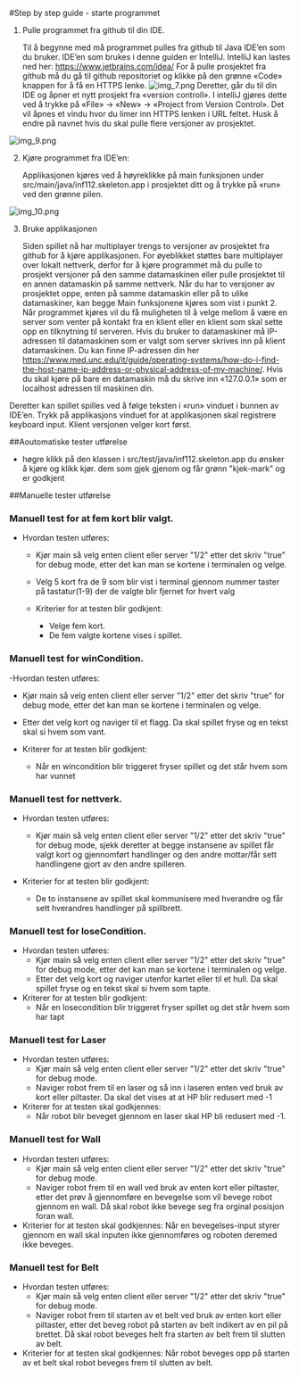 #Step by step guide - starte programmet



1. Pulle programmet fra github til din IDE.
   
   Til å begynne med må programmet pulles fra github til Java IDE’en som du bruker. 
   IDE’en som brukes i denne guiden er IntelliJ.  IntelliJ kan lastes ned her: https://www.jetbrains.com/idea/
   For å pulle prosjektet fra github må du gå til github repositoriet og klikke på den grønne «Code» knappen 
   for å få en HTTPS lenke.
   ![img_7.png](assets/images/img_7.png)
   Deretter, går du til din IDE og åpner et nytt prosjekt fra «version controll». 
   I intelliJ gjøres dette ved å trykke på «File» -> «New» -> «Project from Version Control». 
   Det vil åpnes et vindu hvor du limer inn HTTPS lenken i URL feltet. 
   Husk å endre på navnet hvis du skal pulle flere versjoner av prosjektet.

![img_9.png](assets/images/img_9.png)

2. Kjøre programmet fra IDE’en:
   
   Applikasjonen kjøres ved å høyreklikke på main funksjonen under src/main/java/inf112.skeleton.app i prosjektet ditt og å trykke på «run» ved den grønne pilen.

![img_10.png](assets/images/img_10.png)

3. Bruke applikasjonen
   
   Siden spillet nå har multiplayer trengs to versjoner av prosjektet fra github for å kjøre applikasjonen. 
   For øyeblikket støttes bare multiplayer over lokalt nettverk, 
   derfor for å kjøre programmet må du pulle to prosjekt versjoner på den samme datamaskinen 
   eller pulle prosjektet til en annen datamaskin på samme nettverk.
   Når du har to versjoner av prosjektet oppe, enten på samme datamaskin eller på to ulike datamaskiner, 
   kan begge Main funksjonene kjøres som vist i punkt 2. Når programmet kjøres vil du få muligheten 
   til å velge mellom å være en server som venter på kontakt fra en klient eller en klient som skal sette 
   opp en tilknytning til serveren. Hvis du bruker to datamaskiner må IP-adressen til datamaskinen som 
   er valgt som server skrives inn på klient datamaskinen. Du kan finne IP-adressen din her https://www.med.unc.edu/it/guide/operating-systems/how-do-i-find-the-host-name-ip-address-or-physical-address-of-my-machine/. 
   Hvis du skal kjøre på bare en datamaskin må du skrive inn «127.0.0.1» som er localhost adressen til maskinen din. 
   
   
Deretter kan spillet spilles ved å følge teksten i «run» vinduet i bunnen av IDE’en. Trykk på applikasjons vinduet for at applikasjonen skal registrere keyboard input. Klient versjonen velger kort først. 

##Aoutomatiske tester utførelse
- høgre klikk på den klassen i src/test/java/inf112.skeleton.app du ønsker å kjøre og klikk kjør. 
  dem som gjek gjenom og får grønn "kjek-mark"
  og er godkjent
  
##Manuelle tester utførelse
### Manuell test for at fem kort blir valgt.
- Hvordan testen utføres:
   - Kjør main så velg enten client eller server "1/2" etter det skriv "true" for debug mode, etter det kan man se kortene i terminalen og velge.
   - Velg 5 kort fra de 9 som blir vist i terminal gjennom nummer taster på tastatur(1-9) der de
      valgte blir fjernet for hvert valg

	- Kriterier for at testen blir godkjent:
		- Velge fem kort.
		- De fem valgte kortene vises i spillet.

### Manuell test for winCondition.
-Hvordan testen utføres:
   - Kjør main så velg enten client eller server "1/2" etter det skriv "true" for debug mode, etter det kan man se kortene i terminalen og velge.
   - Etter det velg kort og naviger til et flagg. Da skal spillet fryse og en tekst skal si hvem som vant.
   
- Kriterer for at testen blir godkjent:
   - Når en wincondition blir triggeret fryser spillet og det står hvem som har vunnet

### Manuell test for nettverk.
- Hvordan testen utføres:
   - Kjør main så velg enten client eller server "1/2" etter det skriv "true" for debug mode, sjekk deretter at begge instansene av spillet får valgt kort og gjennomført
      handlinger og den andre mottar/får sett handlingene gjort av den andre spilleren.

- Kriterier for at testen blir godkjent:
    - De to instansene av spillet skal kommunisere med hverandre og får sett hverandres handlinger på spillbrett.

### Manuell test for loseCondition.
- Hvordan testen utføres:
    - Kjør main så velg enten client eller server "1/2" etter det skriv "true" for debug mode, etter det kan man se kortene i terminalen og velge.
    - Etter det velg kort og naviger utenfor kartet eller til et hull. Da skal spillet fryse og en tekst skal si hvem som tapte.
- Kriterer for at testen blir godkjent:
    - Når en losecondition blir triggeret fryser spillet og det står hvem som har tapt
    
### Manuell test for Laser
- Hvordan testen utføres:
   - Kjør main så velg enten client eller server "1/2" etter det skriv "true" for debug mode. 
   - Naviger robot frem til en laser og så inn i laseren enten ved bruk av kort eller piltaster. Da skal det vises at at HP blir redusert med -1
- Kriterer for at testen skal godkjennes: 
    - Når robot blir beveget gjennom en laser skal HP bli redusert med -1. 
    
### Manuell test for Wall 
- Hvordan testen utføres: 
    - Kjør main så velg enten client eller server "1/2" etter det skriv "true" for debug mode.
    - Naviger robot frem til en wall ved bruk av enten kort eller piltaster, etter det prøv å gjennomføre en bevegelse som vil bevege robot gjennom en wall.
    Då skal robot ikke bevege seg fra orginal posisjon foran wall.
- Kriterier for at testen skal godkjennes:
    Når en bevegelses-input styrer gjennom en wall skal inputen ikke gjennomføres og roboten deremed ikke beveges.
  
### Manuell test for Belt 
- Hvordan testen utføres: 
    - Kjør main så velg enten client eller server "1/2" etter det skriv "true" for debug mode.
    - Naviger robot frem til starten av et belt ved bruk av enten kort eller piltaster, etter det beveg robot på starten av belt indikert av en pil på brettet. 
    Då skal robot beveges helt fra starten av belt frem til slutten av belt.
- Kriterier for at testen skal godkjennes:
    Når robot beveges opp på starten av et belt skal robot beveges frem til slutten av belt. 

